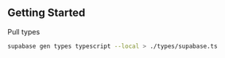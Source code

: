 ## Getting Started

Pull types

```bash
supabase gen types typescript --local > ./types/supabase.ts
```
